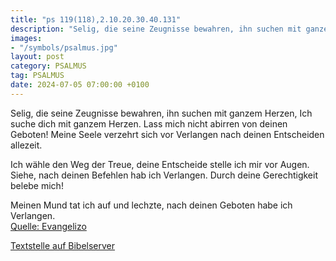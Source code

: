 ```yaml
---
title: "ps 119(118),2.10.20.30.40.131"
description: "Selig, die seine Zeugnisse bewahren, ihn suchen mit ganzem Herzen, Ich suche dich mit ganzem Herzen.  Lass mich nicht abirren von deinen Geboten! Meine Seele verzehrt sich vor Verlangen nach deinen Entscheiden allezeit.  Ich wähle den Weg der Treue,  deine Entscheide stelle ich...."
images:
- "/symbols/psalmus.jpg"
layout: post
category: PSALMUS
tag: PSALMUS
date: 2024-07-05 07:00:00 +0100
---
```

Selig, die seine Zeugnisse bewahren, ihn suchen mit ganzem Herzen,
Ich suche dich mit ganzem Herzen. 
Lass mich nicht abirren von deinen Geboten!
Meine Seele verzehrt sich vor Verlangen nach deinen Entscheiden allezeit.

Ich wähle den Weg der Treue, 
deine Entscheide stelle ich mir vor Augen.<!--more-->
Siehe, nach deinen Befehlen hab ich Verlangen. 
Durch deine Gerechtigkeit belebe mich!

Meinen Mund tat ich auf und lechzte, nach deinen Geboten habe ich Verlangen.<br>
[Quelle: Evangelizo](https://evangeliumtagfuertag.org/DE/gospel)

[Textstelle auf Bibelserver](https://www.bibleserver.com/EU/ps119(118),2.10.20.30.40.131)
